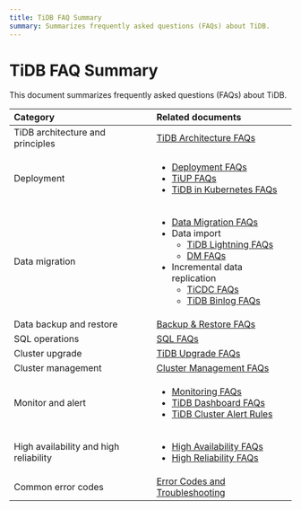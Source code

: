 ```yaml
---
title: TiDB FAQ Summary
summary: Summarizes frequently asked questions (FAQs) about TiDB.
---
```


# TiDB FAQ Summary

This document summarizes frequently asked questions (FAQs) about TiDB.

|   Category     |           Related documents          |
|   :-------   |   :-------------------   |
|   TiDB architecture and principles    |       [TiDB Architecture FAQs](/faq/tidb-faq.md)   |
|   Deployment           |     <ul><li>[Deployment FAQs](/faq/deploy-and-maintain-faq.md)</li><li>[TiUP FAQs](/tiup/tiup-faq.md)</li><li>[TiDB in Kubernetes FAQs](https://docs.pingcap.com/tidb-in-kubernetes/stable/faq)</li></ul> |
|  Data migration      | <ul><li>[Data Migration FAQs](/faq/migration-tidb-faq.md)</li><li>Data import<ul><li>[TiDB Lightning FAQs](/tidb-lightning/tidb-lightning-faq.md)</li><li>[DM FAQs](/dm/dm-faq.md)</li></ul></li><li>Incremental data replication<ul><li>[TiCDC FAQs](/ticdc/ticdc-faq.md)</li><li>[TiDB Binlog FAQs](/tidb-binlog/tidb-binlog-faq.md)</li></ul></li></ul>  |
|  Data backup and restore   |    [Backup & Restore FAQs](/br/backup-and-restore-faq.md)   |
|  SQL operations  |   [SQL FAQs](/faq/sql-faq.md)  |
|  Cluster upgrade       |   [TiDB Upgrade FAQs](/faq/upgrade-faq.md) |
| Cluster management  |  [Cluster Management FAQs](/faq/manage-cluster-faq.md)  |
| Monitor and alert  |  <ul><li>[Monitoring FAQs](/faq/monitor-faq.md)</li><li>[TiDB Dashboard FAQs](/dashboard/dashboard-faq.md)</li><li>[TiDB Cluster Alert Rules](/alert-rules.md)</li></ul>  |
| High availability and high reliability    |   <ul><li>[High Availability FAQs](/faq/high-availability-faq.md)</li><li>[High Reliability FAQs](/faq/high-reliability-faq.md)</li></ul>   |
| Common error codes      |  [Error Codes and Troubleshooting](/error-codes.md) |
